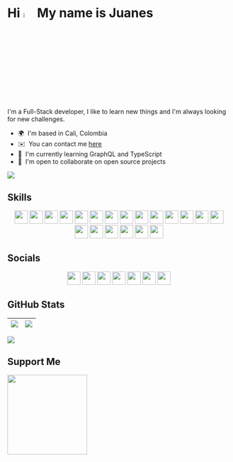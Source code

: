 <!-- # Hi 👋 My name is Juanes -->

# Hi <img src="https://media.giphy.com/media/hvRJCLFzcasrR4ia7z/giphy.gif" width="5%" /> My name is Juanes

I'm a Full-Stack developer, I like to learn new things and I'm always looking for new challenges.

-   🌍  I'm based in Cali, Colombia <!-- -   🖥️  See my [Portafolio](http://juanescacha.github.io) -->
-   ✉️  You can contact me [here](mailto:juanescacha@hotmail.com) <!-- -   🚀  I'm currently working on [application-name](http://myapp.com) -->
-   🧠  I'm currently learning GraphQL and TypeScript
-   🤝  I'm open to collaborate on open source projects

<a href="https://spotify-github-profile.vercel.app/api/view?uid=31mxi5kts24htqt7aiwrfqthcf3i&redirect=true">
<picture>
<source srcset="https://spotify-github-profile.vercel.app/api/view?uid=31mxi5kts24htqt7aiwrfqthcf3i&cover_image=false&theme=default&show_offline=false&background_color=121212&bar_color=53b14f&bar_color_cover=false" media="(prefers-color-scheme: light)">
<img src="https://spotify-github-profile.vercel.app/api/view?uid=31mxi5kts24htqt7aiwrfqthcf3i&cover_image=true&theme=novatorem&bar_color=ffffff&bar_color_cover=false&show_offline=false">
</picture>
</a>

## Skills

<div align="center">
<!-- Go -->
<img src="https://img.shields.io/badge/Go-282C34?logo=go&logoColor=00ADD8" height="30" />
<!-- Python -->
<img src="https://img.shields.io/endpoint.svg?url=https://gist.githubusercontent.com/Juanescacha/cb8ff49f53d434d7f7cad2c5df73db1a/raw/b759d83b2849b6ae036a15341c25b3842f31c389/PythonBadge.json" height="30" />
<!-- HTML5 -->
<img src="https://img.shields.io/endpoint.svg?url=https://gist.githubusercontent.com/Juanescacha/bc949d8e48f9c3f69ab180a0acb75ddc/raw/a53a9be59b710718baeb75443baef685b7b120c9/HTML5Badge.json" height="30" />
<!-- CSS3 -->
<img src="https://img.shields.io/endpoint.svg?url=https://gist.githubusercontent.com/Juanescacha/987c260db470d3202ae9803e59f3db5e/raw/ce3f8d033892628cbe77513449f0faf17ea21b8d/CSS3Badge.json" height="30" />
<!-- JavaScript -->
<img src="https://img.shields.io/endpoint.svg?url=https://gist.githubusercontent.com/Juanescacha/19ef3563ce77be936fb477ee77e4fdc2/raw/c8af0984f21b7b67462907a467cd5bb26d13e5c4/JavascriptBadge.json" height="30">
<!-- TypeScript -->
<img src="https://img.shields.io/endpoint.svg?url=https://gist.githubusercontent.com/Juanescacha/cf8becfa3c1217cf3d39156fe645c6ce/raw/174df81e680932dc7a8d9623ed252317cc3fb116/TypescriptBadge.json" height="30" />
<!-- Vite -->
<img src="https://img.shields.io/endpoint.svg?url=https://gist.githubusercontent.com/Juanescacha/4803fdf95acc4cef4b8256ea98d86ceb/raw/629bb4e5b2857579bd39e35e8014758fb06167c6/viteBadge.json" height="30" />
<!-- React -->
<img src="https://img.shields.io/badge/React-282C34?logo=react&logoColor=61DAFB" height="30" />
<!-- Redux -->
<img src="https://img.shields.io/badge/Redux-282C34?logo=redux&logoColor=764ABC" height="30" />
<!-- Nodejs -->
<img src="https://img.shields.io/endpoint.svg?url=https://gist.githubusercontent.com/Juanescacha/bfb565fe15c3e3a55bb6340934be0bde/raw/576978d02e46cd10db5c991b12456771f342c3e0/NodejsBadge.json" height="30" />
<!-- Express -->
<img src="https://img.shields.io/badge/Express-282C34?logo=express&logoColor=FFFFFF" height="30" />
<!-- MongoDB -->
<img src="https://img.shields.io/endpoint.svg?url=https://gist.githubusercontent.com/Juanescacha/44687f32191b68d47040f137ed40c0c6/raw/92836b7d5eaa97b53173f26ef9bf28240cf6dbac/MongoDBBadge.json" height="30" />
<!-- PostgreSQL -->
<img src="https://img.shields.io/endpoint.svg?url=https://gist.githubusercontent.com/Juanescacha/c3def1dd495f7a7fc4d3dbb5710a2bbb/raw/8cf2494d791754b7edddbb8f6df5b19ad649c06f/PostgreSQLBadge.json" height="30" />
<!-- Django -->
<img src="https://img.shields.io/badge/Django-282C34?logo=Django&logoColor=44B78B" height="30" />
<!-- GraphQL -->
<img src="https://img.shields.io/badge/GraphQL-282C34?logo=graphql&logoColor=E10098" height="30" />
<!-- Tailwind CSS -->
<img src="https://img.shields.io/badge/Tailwind%20CSS-282C34?logo=tailwind-css&logoColor=38bdf8" height="30" />
<!-- 
Flask
<img src="https://img.shields.io/badge/Flask-282C34?logo=flask" height="30" />
FastAPI
<img src="https://img.shields.io/badge/FastAPI-282C34?logo=fastapi&logoColor=009688" height="30" />
MYSQL
<img src="https://img.shields.io/badge/MySQL-282C34?logo=mysql&logoColor=4479A1" height="30" />
Netlify
<img src="https://img.shields.io/badge/Netlify-282C34?logo=netlify&logoColor=00C7B7" height="30" />
Bootstrap
<img src="https://img.shields.io/badge/Bootstrap-282C34?logo=bootstrap&logoColor=7952B3" height="30" />
JQuery
<img src="https://img.shields.io/badge/JQuery-282C34?logo=jquery&logoColor=0769AD" height="30" />
Material Design
<img src="https://img.shields.io/badge/Material%20Design-282C34?logo=material%20design&logoColor=757575" height="30" />
Material UI
<img src="https://img.shields.io/badge/Material%20UI-282C34?logo=mui&logoColor=007FFF" height="30" />
Vue.js
<img src="https://img.shields.io/badge/Vue.js-282C34?logo=vue.js&logoColor=4FC08D" height="30" />
Angular
<img src="https://img.shields.io/badge/Angular-282C34?logo=angular&logoColor=DD0031" height="30" />
PHP
<img src="https://img.shields.io/badge/PHP-282C34?logo=php&logoColor=777BB4" height="30" />
Spring
<img src="https://img.shields.io/badge/Spring-282C34?logo=spring&logoColor=6DB33F" height="30" />
Ruby
<img src="https://img.shields.io/badge/Ruby-282C34?logo=ruby&logoColor=CC342D" height="30" />
Docker
<img src="https://img.shields.io/badge/Docker-282C34?logo=Docker&logoColor=2496ED" height="30" />
Kubernetes
<img src="https://img.shields.io/badge/Kubernetes-282C34?logo=Kubernetes&logoColor=326CE5" height="30" />
Microsoft Azure
<img src="https://img.shields.io/badge/Azure-282C34?logo=Microsoft%20Azure&logoColor=0078D4" height="30" />
Next.js
<img src="https://img.shields.io/badge/Next.js-282C34?logo=next.js&logoColor=FFFFFF" height="30" />
Amazon AWS
<img src="https://img.shields.io/badge/Amazon%20AWS-282C34?logo=amazon%20aws" height="30" />
Vercel
<img src="https://img.shields.io/badge/Vercel-282C34?logo=vercel" height="30" />
Render
<img src="https://img.shields.io/badge/Render-282C34?logo=render&logoColor=46E3B7" height="30" />
Git
<img src="https://img.shields.io/badge/git-282C34?logo=git&logoColor=F05032" height="30" />
VS Code
<img src="https://img.shields.io/badge/VS%20Code-282C34?logo=visual-studio-code&logoColor=007ACC" height="30" />
-->
<!-- Photoshop -->
<img src="https://img.shields.io/endpoint.svg?url=https://gist.githubusercontent.com/Juanescacha/f983d0698354ede1e88cedde67780f4b/raw/0231f651fe212eb6c8cb7db53d39f7c7d6a071d4/PhotoshopBadge.json" height="30" />
<!-- Illustrator -->
<img src="https://img.shields.io/endpoint.svg?url=https://gist.githubusercontent.com/Juanescacha/b3984faf524291c417d0b92f1ff449b7/raw/31ba901cc116809828b1976be8f3b68f27efc1e2/IllustratorBadge.json" height="30" />
<!-- After Effects -->
<img src="https://img.shields.io/endpoint.svg?url=https://gist.githubusercontent.com/Juanescacha/9aa1e045b30f751aa14285c8391ed98d/raw/48027d7e68f4ad215d1d2247b67dd13aa72c8503/AfterEffectsBadge.json" height="30" />
<!-- Premiere Pro -->
<img src="https://img.shields.io/endpoint.svg?url=https://gist.githubusercontent.com/Juanescacha/50e655a8598d2fac8d86bf5941768f6f/raw/7a97867a1b63ef2049ec7258d530f9b42d4cfc59/PremiereProBadge.json" height="30" />
</div>

## Socials

<div align="center">

[<img src="https://img.shields.io/badge/LinkedIn-0A66C2?logo=linkedin&logoColor=FFF" height="30" />](https://www.linkedin.com/in/juanescacha)
[<img src="https://img.shields.io/badge/Twitter-1DA1F2?logo=twitter&logoColor=FFF" height="30" />](https://twitter.com/juanescacha)
[<img src="https://img.shields.io/badge/Twitch-9146FF?logo=twitch&logoColor=FFF" height="30" />](https://www.twitch.tv/juanescacha_)
[<img src="https://img.shields.io/badge/Discord-7289DA?logo=Discord&logoColor=FFF" height="30" />](https://discord.com/users/736992692277608459)
[<img src="https://img.shields.io/badge/Instagram-E4405F?logo=Instagram&logoColor=FFF" height="30" />](https://www.instagram.com/juanescacha_)
[<img src="https://img.shields.io/badge/Youtube-FF0000?logo=Youtube&logoColor=FFF" height="30" />](https://www.youtube.com/juanescacha)
[<img src="https://img.shields.io/badge/Github-000?logo=Github&logoColor=FFF" height="30" />](https://www.github.com/juanescacha)

</div>

## GitHub Stats

| <img src="https://readmestats.999857.xyz/api?username=juanescacha&show_icons=true&count_private=true&hide_border=true&theme=dark" /> | <img src="https://readmestats.999857.xyz/api/top-langs/?username=juanescacha&langs_count=6&hide_border=true&layout=compact&theme=dark" /> |
| ------------------------------------------------------------------------------------------------------------------------------------ | ----------------------------------------------------------------------------------------------------------------------------------------- |

<img src="https://komarev.com/ghpvc/?username=juanescacha">

## Support Me

<a href="https://www.buymeacoffee.com/Juanescacha">
<img src="https://cdn.buymeacoffee.com/buttons/v2/default-yellow.png" width="180" />
</a>

